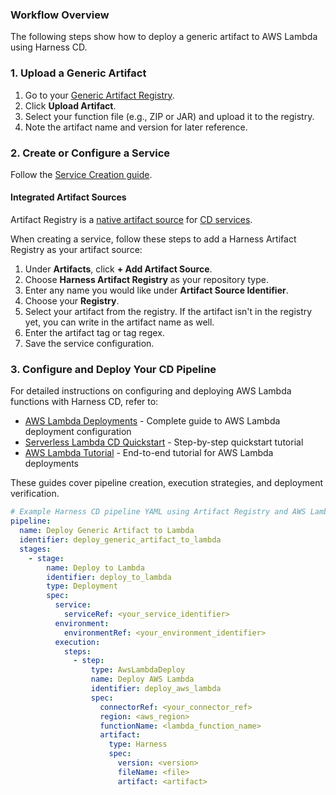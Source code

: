 

### Workflow Overview
The following steps show how to deploy a generic artifact to AWS Lambda using Harness CD.

<Tabs>
<TabItem value="step" label="Step-by-Step">

### 1. Upload a Generic Artifact
1. Go to your [Generic Artifact Registry](/docs/artifact-registry/get-started/quickstart#generic).
2. Click **Upload Artifact**.
3. Select your function file (e.g., ZIP or JAR) and upload it to the registry.
4. Note the artifact name and version for later reference.

### 2. Create or Configure a Service
Follow the [Service Creation guide](/docs/continuous-delivery/x-platform-cd-features/services/create-services).

#### Integrated Artifact Sources
Artifact Registry is a [native artifact source](/docs/continuous-delivery/x-platform-cd-features/services/artifact-sources) for [CD services](/docs/continuous-delivery/x-platform-cd-features/services/services-overview).

When creating a service, follow these steps to add a Harness Artifact Registry as your artifact source:

1. Under **Artifacts**, click **+ Add Artifact Source**.
2. Choose **Harness Artifact Registry** as your repository type.
3. Enter any name you would like under **Artifact Source Identifier**.
4. Choose your **Registry**.
5. Select your artifact from the registry. If the artifact isn't in the registry yet, you can write in the artifact name as well.
6. Enter the artifact tag or tag regex.
7. Save the service configuration.

### 3. Configure and Deploy Your CD Pipeline

For detailed instructions on configuring and deploying AWS Lambda functions with Harness CD, refer to:

- [AWS Lambda Deployments](/docs/continuous-delivery/deploy-srv-diff-platforms/aws/aws-lambda-deployments) - Complete guide to AWS Lambda deployment configuration
- [Serverless Lambda CD Quickstart](/docs/continuous-delivery/deploy-srv-diff-platforms/serverless/serverless-lambda-cd-quickstart) - Step-by-step quickstart tutorial
- [AWS Lambda Tutorial](/docs/continuous-delivery/get-started/cd-tutorials/aws-lambda) - End-to-end tutorial for AWS Lambda deployments

These guides cover pipeline creation, execution strategies, and deployment verification.

</TabItem>
<TabItem value="yaml" label="YAML">

```yaml
# Example Harness CD pipeline YAML using Artifact Registry and AWS Lambda
pipeline:
  name: Deploy Generic Artifact to Lambda
  identifier: deploy_generic_artifact_to_lambda
  stages:
    - stage:
        name: Deploy to Lambda
        identifier: deploy_to_lambda
        type: Deployment
        spec:
          service:
            serviceRef: <your_service_identifier>
          environment:
            environmentRef: <your_environment_identifier>
          execution:
            steps:
              - step:
                  type: AwsLambdaDeploy
                  name: Deploy AWS Lambda
                  identifier: deploy_aws_lambda
                  spec:
                    connectorRef: <your_connector_ref>
                    region: <aws_region>
                    functionName: <lambda_function_name>
                    artifact:
                      type: Harness
                      spec:
                        version: <version>
                        fileName: <file>
                        artifact: <artifact>
```
</TabItem>
</Tabs>